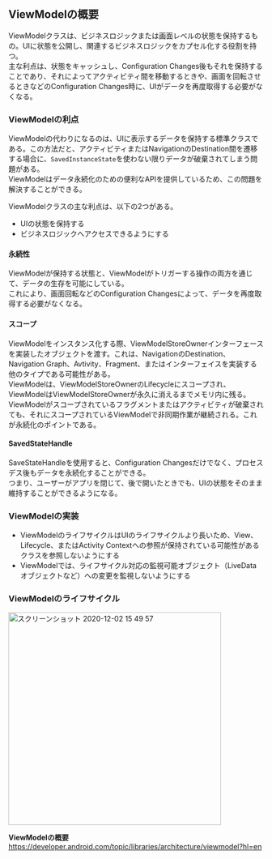 ## ViewModelの概要

ViewModelクラスは、ビジネスロジックまたは画面レベルの状態を保持するもの。UIに状態を公開し、関連するビジネスロジックをカプセル化する役割を持つ。  
主な利点は、状態をキャッシュし、Configuration Changes後もそれを保持することであり、それによってアクティビティ間を移動するときや、画面を回転させるときなどのConfiguration Changes時に、UIがデータを再度取得する必要がなくなる。  

### ViewModelの利点
ViewModelの代わりになるのは、UIに表示するデータを保持する標準クラスである。この方法だと、アクティビティまたはNavigationのDestination間を遷移する場合に、`SavedInstanceState`を使わない限りデータが破棄されてしまう問題がある。  
ViewModelはデータ永続化のための便利なAPIを提供しているため、この問題を解決することができる。  
  
ViewModelクラスの主な利点は、以下の2つがある。  
- UIの状態を保持する   
- ビジネスロジックへアクセスできるようにする  

#### 永続性  
ViewModelが保持する状態と、ViewModelがトリガーする操作の両方を通じて、データの生存を可能にしている。      
これにより、画面回転などのConfiguration Changesによって、データを再度取得する必要がなくなる。  

#### スコープ  
ViewModelをインスタンス化する際、ViewModelStoreOwnerインターフェースを実装したオブジェクトを渡す。これは、NavigationのDestination、Navigation Graph、Avtivity、Fragment、またはインターフェイスを実装する他のタイプである可能性がある。  
ViewModelは、ViewModelStoreOwnerのLifecycleにスコープされ、ViewModelはViewModelStoreOwnerが永久に消えるまでメモリ内に残る。  
ViewModelがスコープされているフラグメントまたはアクティビティが破棄されても、それにスコープされているViewModelで非同期作業が継続される。これが永続化のポイントである。   

#### SavedStateHandle  
SaveStateHandleを使用すると、Configuration Changesだけでなく、プロセスデス後もデータを永続化することができる。   
つまり、ユーザーがアプリを閉じて、後で開いたときでも、UIの状態をそのまま維持することができるようになる。


### ViewModelの実装
- ViewModelのライフサイクルはUIのライフサイクルより長いため、View、Lifecycle、またはActivity Contextへの参照が保持されている可能性があるクラスを参照しないようにする  
- ViewModelでは、ライフサイクル対応の監視可能オブジェクト（LiveDataオブジェクトなど）への変更を監視しないようにする  

### ViewModelのライフサイクル
<img width="420" alt="スクリーンショット 2020-12-02 15 49 57" src="https://user-images.githubusercontent.com/16067422/105327413-35fef480-5c12-11eb-849a-5e049787e703.png">

**ViewModelの概要**   
https://developer.android.com/topic/libraries/architecture/viewmodel?hl=en
